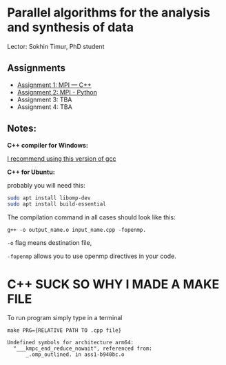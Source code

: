 # Parallel algorithms for the analysis and synthesis of data

Lector: Sokhin Timur, PhD student

## Assignments
- [Assignment 1: MPI — C++](Assignments_1)
- [Assignment 2: MPI - Python](Assignments_2/README.md)
- Assignment 3: TBA
- Assignment 4: TBA


## Notes:
**С++ compiler for Windows:**

[I recommend using this version of gcc](http://www.equation.com/servlet/equation.cmd?fa=fortran)

**C++ for Ubuntu:**

probably you will need this: 
```sh
sudo apt install libomp-dev
sudo apt install build-essential
```


The compilation command in all cases should look like this: 
```
g++ -o output_name.o input_name.cpp -fopenmp. 
```
`-o` flag means destination file, 

`-fopenmp` allows you to use openmp directives in your code.

# C++ SUCK SO WHY I MADE A MAKE FILE
To run program simply type in a terminal
```
make PRG={RELATIVE PATH TO .cpp file}
```

```
Undefined symbols for architecture arm64:
  "___kmpc_end_reduce_nowait", referenced from:
      _.omp_outlined. in ass1-b940bc.o
```